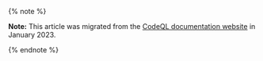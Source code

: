 {% note %}

**Note:** This article was migrated from the [CodeQL documentation website](https://codeql.github.com/docs/codeql-cli/) in January 2023.

{% endnote %}
